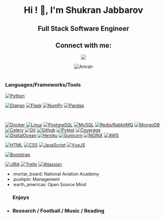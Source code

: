 <!-- - 👋 Hi, My name is Shukran
- I'm a backend developer
- Skils: Python / Django / Flask / RestApi / HTML / CSS / JS / Vue/ React/ MySQL / PostgreSQL / Redis / Docker 
- Check it if you want to contact me. EMail: shukranrma@gmail.com 
<p align="center">
  <img src="https://media.giphy.com/media/KAq5w47R9rmTuvWOWa/giphy.gif" width="100">
  <img src="https://media.giphy.com/media/XAxylRMCdpbEWUAvr8/giphy.gif" width="100">
  <img src="https://media.giphy.com/media/fsEaZldNC8A1PJ3mwp/giphy.gif" width="100">
  <img src="https://i.giphy.com/media/KzJkzjggfGN5Py6nkT/200.webp" width="100">
  <br/>
  <br/>
  
  <img src="https://media.giphy.com/media/1yk0v6WtCinP5Ptz6G/giphy.gif" width="100">
  
</p>

[<img src='https://cdn.jsdelivr.net/npm/simple-icons@3.0.1/icons/linkedin.svg' alt='linkedin' height='40'>](https://www.linkedin.com/in/shukran-jabbarov-b953aa190/)  

![shukran’s github stats](https://github-readme-stats.vercel.app/api?username=shukranjs&count_private=true&show_icons=true&theme=gotham) -->


<h1 align="center">Hi ! 👋, I'm Shukran Jabbarov</h1>
<h2 align="center" >Full Stack Software Engineer </h2>
<h2 align="center">Connect with me:</h2>
<p align="center">
  <a href="mailto:shukranrma@gmail.com"><img src="https://img.shields.io/badge/e‑mail-D14836.svg?style=for-the-badge&logo=GMail&logoColor=white"/></a>
<!--  <a href="https://www.instagram.com/hsnylb_/"><img src="https://img.shields.io/badge/telegram-26A5E4.svg?style=for-the-badge&logo=telegram&logoColor=white"/></a> -->
</p>

<div align="center">
 <img  align="top" src="https://github-readme-stats.vercel.app/api/top-langs/?username=shukranjs&layout=compact&theme=onedark" alt="Amrah" />
</div>

<br/>

### Languages/Frameworks/Tools

[![Python](https://img.shields.io/badge/-Python-black?style=for-the-badge&logo=python&link=https://github.com/shukranjs)](https://github.com/shukranjs) 

[![Django](https://img.shields.io/badge/-Django-black?style=for-the-badge&logo=django&link=https://github.com/shukranjs)](https://github.com/shukranjs) 
[![Flask](https://img.shields.io/badge/-Flask-black?style=for-the-badge&logo=flask&link=https://github.com/shukranjs)](https://github.com/shukranjs) 
[![NumPy](https://img.shields.io/badge/-numpy-black?style=for-the-badge&logo=numpy&link=https://github.com/shukranjs)](https://github.com/shukranjs) 
[![Pandas](https://img.shields.io/badge/-pandas-black?style=for-the-badge&logo=pandas&link=https://github.com/shukranjs)](https://github.com/shukranjs) 
<!-- [![ReactRouter](https://img.shields.io/badge/-ReactRouter-black?style=for-the-badge&logo=react-router&link=https://github.com/shukranjs)](https://github.com/shukranjs)  -->
<br/>


[![Docker](https://img.shields.io/badge/-Docker-black?style=for-the-badge&logo=docker&link=https://github.com/shukranjs)](https://github.com/shukranjs) 
[![Linux](https://img.shields.io/badge/-linux-black?style=for-the-badge&logo=linux&link=https://github.com/shukranjs)](https://github.com/shukranjs) 
[![PostgreSQL](https://img.shields.io/badge/-PostgreSQL-black?style=for-the-badge&logo=PostgreSQL&link=https://github.com/shukranjs)](https://github.com/shukranjs) 
[![MySQL](https://img.shields.io/badge/-MySQL-black?style=for-the-badge&logo=MySQL&link=https://github.com/shukranjs)](https://github.com/shukranjs) 
[![Redis/RabbitMQ](https://img.shields.io/badge/-Redis/RabbitMQ-black?style=for-the-badge&logo=Redis/RabbitMQ&link=https://github.com/shukranjs)](https://github.com/shukranjs) 
[![MongoDB](https://img.shields.io/badge/-MongoDB-black?style=for-the-badge&logo=MongoDB&link=https://github.com/shukranjs)](https://github.com/shukranjs) 
[![Celery](https://img.shields.io/badge/-Celery-black?style=for-the-badge&logo=Celery&link=https://github.com/shukranjs)](https://github.com/shukranjs) 
[![Git](https://img.shields.io/badge/-Git-black?style=for-the-badge&logo=git&link=https://github.com/shukranjs)](https://github.com/shukranjs) 
[![Github](https://img.shields.io/badge/-Github-black?style=for-the-badge&logo=github&link=https://github.com/shukranjs)](https://github.com/shukranjs) 
[![Pytest](https://img.shields.io/badge/-Pytest-black?style=for-the-badge&logo=Pytest&link=https://github.com/shukranjs)](https://github.com/shukranjs) 
[![Coverage](https://img.shields.io/badge/-coverage-black?style=for-the-badge&logo=coverage&link=https://github.com/shukranjs)](https://github.com/shukranjs) 
<br/>
[![DigitalOcean](https://img.shields.io/badge/-DigitalOcean-black?style=for-the-badge&logo=DigitalOcean&link=https://github.com/shukranjs)](https://github.com/shukranjs) 
[![Heroku](https://img.shields.io/badge/-Heroku-black?style=for-the-badge&logo=Heroku&link=https://github.com/shukranjs)](https://github.com/shukranjs) 
[![Gunicorn](https://img.shields.io/badge/-Gunicorn-black?style=for-the-badge&logo=Gunicorn&link=https://github.com/shukranjs)](https://github.com/shukranjs) 
[![NGINX](https://img.shields.io/badge/-Nginx-black?style=for-the-badge&logo=Nginx&link=https://github.com/shukranjs)](https://github.com/shukranjs) 
[![AWS](https://img.shields.io/badge/-aws-black?style=for-the-badge&logo=aws&link=https://github.com/shukranjs)](https://github.com/shukranjs) 
<br/>

[![HTML](https://img.shields.io/badge/-HTML5-black?style=for-the-badge&logo=html5&link=https://github.com/shukranjs)](https://github.com/shukranjs) 
[![CSS](https://img.shields.io/badge/-CSS3-black?style=for-the-badge&logo=css3&link=https://github.com/shukranjs)](https://github.com/shukranjs)
[![JavaScript](https://img.shields.io/badge/-JavaScript-black?style=for-the-badge&logo=javascript&link=https://github.com/shukranjs)](https://github.com/shukranjs)
[![VueJS](https://img.shields.io/badge/-VueJS-black?style=for-the-badge&logo=vuejs&link=https://github.com/shukranjs)](https://github.com/shukranjs)
<!-- [![Figma](https://img.shields.io/badge/-Figma-black?style=for-the-badge&logo=figma&link=https://github.com/shukranjs)](https://github.com/shukranjs) -->
[![Bootstrap](https://img.shields.io/badge/-Bootstrap-black?style=for-the-badge&logo=bootstrap&link=https://github.com/shukranjs)](https://github.com/shukranjs)
<!-- [![MaterialUI](https://img.shields.io/badge/-MaterialUi-black?style=for-the-badge&logo=material-ui&link=https://github.com/shukranjs)](https://github.com/shukranjs)  -->
[![JIRA](https://img.shields.io/badge/-jira-black?style=for-the-badge&logo=jira&link=https://github.com/shukranjs)](https://github.com/shukranjs)
[![Trello](https://img.shields.io/badge/-trello-black?style=for-the-badge&logo=trello&link=https://github.com/shukranjs)](https://github.com/shukranjs)
[![Atlassian](https://img.shields.io/badge/-Atlassian-black?style=for-the-badge&logo=Atlassian&link=https://github.com/shukranjs)](https://github.com/shukranjs)
<br/>

<ul>
  <li listStyle='none'> :mortar_board: National Aviation Academy </li>
  <li> :pushpin: Management </li>
  <li> :earth_americas: Open Source Mind </li>
</ul>

<ul>
 <h3> Enjoys<h3>
 <li> Research / Football / Music / Reading </li> 
</ul>
